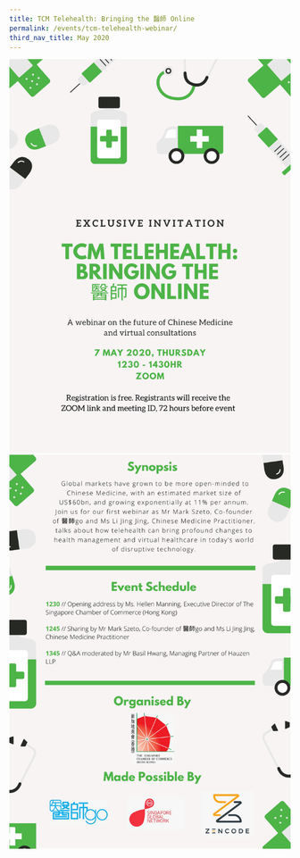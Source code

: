 ```yaml
---
title: TCM Telehealth: Bringing the 醫師 Online
permalink: /events/tcm-telehealth-webinar/
third_nav_title: May 2020
---
```


![Image](/images/events/2020/tcm-telehealth1.png)
![Image](/images/events/2020/tcm-telehealth2.png)
